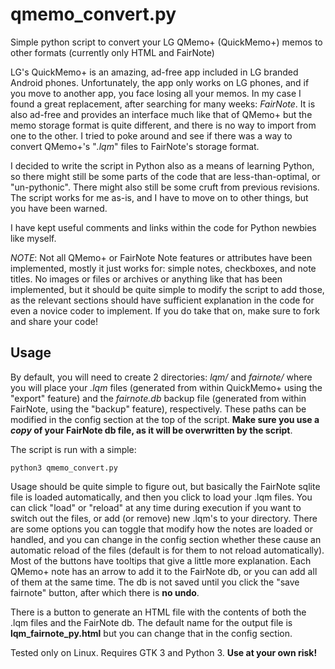 # qmemo_convert.py
Simple python script to convert your LG QMemo+ (QuickMemo+) memos to other formats (currently only HTML and FairNote)

LG's QuickMemo+ is an amazing, ad-free app included in LG branded Android phones. Unfortunately, the app only works on LG phones, and if you move to another app, you face losing all your memos. In my case I found a great replacement, after searching for many weeks: *FairNote*. It is also ad-free and provides an interface much like that of QMemo+ but the memo storage format is quite different, and there is no way to import from one to the other. I tried to poke around and see if there was a way to convert QMemo+'s "*.lqm*" files to FairNote's storage format.

I decided to write the script in Python also as a means of learning Python, so there might still be some parts of the code that are less-than-optimal, or "un-pythonic". There might also still be some cruft from previous revisions. The script works for me as-is, and I have to move on to other things, but you have been warned.

I have kept useful comments and links within the code for Python newbies like myself.

*NOTE*: Not all QMemo+ or FairNote Note features or attributes have been implemented, mostly it just works for: simple notes, checkboxes, and note titles. No images or files or archives or anything like that has been implemented, but it should be quite simple to modify the script to add those, as the relevant sections should have sufficient explanation in the code for even a novice coder to implement. If you do take that on, make sure to fork and share your code!

## Usage

By default, you will need to create 2 directories: *lqm/* and *fairnote/* where you will place your *.lqm* files (generated from within QuickMemo+ using the "export" feature) and the *fairnote.db* backup file (generated from within FairNote, using the "backup" feature), respectively. These paths can be modified in the config section at the top of the script. **Make sure you use a _copy_ of your FairNote db file, as it will be overwritten by the script**.

The script is run with a simple:

    python3 qmemo_convert.py
    

Usage should be quite simple to figure out, but basically the FairNote sqlite file is loaded automatically, and then you click to load your .lqm files. You can click "load" or "reload" at any time during execution if you want to switch out the files, or add (or remove) new .lqm's to your directory. There are some options you can toggle that modify how the notes are loaded or handled, and you can change in the config section whether these cause an automatic reload of the files (default is for them to not reload automatically). Most of the buttons have tooltips that give a little more explanation. Each QMemo+ note has an arrow to add it to the FairNote db, or you can add all of them at the same time. The db is not saved until you click the "save fairnote" button, after which there is **no undo**.

There is a button to generate an HTML file with the contents of both the .lqm files and the FairNote db. The default name for the output file is **lqm_fairnote_py.html** but you can change that in the config section.

Tested only on Linux. Requires GTK 3 and Python 3. **Use at your own risk!**

